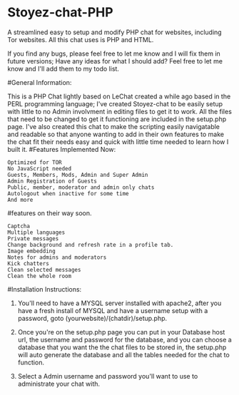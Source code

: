 # Stoyez-chat-PHP
A streamlined easy to setup and modify PHP chat for websites, including Tor websites. All this chat uses is PHP and HTML.

If you find any bugs, please feel free to let me know and I will fix them in future versions; Have any ideas for what I should add? Feel free to let me know and I'll add them to my todo list.

#General Information:

This is a PHP Chat lightly based on LeChat created a while ago based in the PERL programming language; I've created Stoyez-chat to be easily setup with little to no Admin involvment in editing files to get it to work. All the files that need to be changed to get it functioning are included in the setup.php page. I've also created this chat to make the scripting easily navigatable and readable so that anyone wanting to add in their own features to make the chat fit their needs easy and quick with little time needed to learn how I built it.
#Features Implemented Now:

    Optimized for TOR
    No JavaScript needed
    Guests, Members, Mods, Admin and Super Admin
    Admin Registration of Guests
    Public, member, moderator and admin only chats
    Autologout when inactive for some time
    And more

#features on their way soon.
    
    Captcha
    Multiple languages
    Private messages
    Change background and refresh rate in a profile tab.
    Image embedding
    Notes for admins and moderators
    Kick chatters
    Clean selected messages
    Clean the whole room

#Installation Instructions:

1. You'll need to have a MYSQL server installed with apache2, after you have a fresh install of MYSQL and have a username setup with a password, goto (yourwebsite)/(chatdir)/setup.php.

2. Once you're on the setup.php page you can put in your Database host url, the username and password for the database, and you can choose a database that you want the the chat files to be stored in, the setup.php will auto generate the database and all the tables needed for the chat to function.

3. Select a Admin username and password you'll want to use to administrate your chat with.
